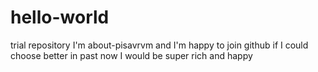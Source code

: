 # hello-world
trial repository
I'm about-pisavrvm and I'm happy to join github
if I could choose better in past now I would be super rich and happy
